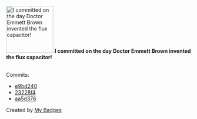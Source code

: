 <img src="https://my-badges.github.io/my-badges/delorean.png" alt="I committed on the day Doctor Emmett Brown invented the flux capacitor!" title="I committed on the day Doctor Emmett Brown invented the flux capacitor!" width="128">
<strong>I committed on the day Doctor Emmett Brown invented the flux capacitor!</strong>
<br><br>

Commits:

- <a href="https://github.com/romainkoenig/auth0-vue2/commit/e9bd240ed8f6fc0d2679a392e5c4e8e7fab048ae">e9bd240</a>
- <a href="https://github.com/romainkoenig/cv/commit/23228f4e67f577dd7b2bb6c9161e8cd91b1e844e">23228f4</a>
- <a href="https://github.com/romainkoenig/cv/commit/aa5d376fe0ec9224975efd1d0950e6e200e35fe8">aa5d376</a>


Created by <a href="https://github.com/my-badges/my-badges">My Badges</a>